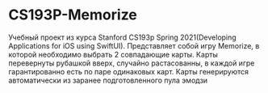 # CS193P-Memorize
Учебный проект из курса Stanford CS193p Spring 2021(Developing Applications for iOS using SwiftUI). Представляет собой игру Memorize, в которой необходимо выбрать 2 совпадающие карты. Карты перевернуты рубашкой вверх, случайно растасованны, в каждой игре гарантированно есть по паре одинаковых карт. Карты генерируются автоматически из заранее подготовленного пула эмодзи
